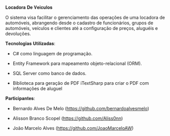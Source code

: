 𝐋𝐨𝐜𝐚𝐝𝐨𝐫𝐚 𝐃𝐞 𝐕𝐞𝐢𝐜𝐮𝐥𝐨𝐬

O sistema visa facilitar o gerenciamento das operações de uma locadora de automóveis, abrangendo desde o cadastro de funcionários, grupos de automóveis, veículos e clientes até a configuração de preços, aluguéis e devoluções.

𝐓𝐞𝐜𝐧𝐨𝐥𝐨𝐠𝐢𝐚𝐬 𝐔𝐭𝐢𝐥𝐢𝐳𝐚𝐝𝐚𝐬:

* C# como linguagem de programação.

* Entity Framework para mapeamento objeto-relacional (ORM).

* SQL Server como banco de dados.

* Biblioteca para geração de PDF iTextSharp para criar o PDF com informações de aluguel

𝐏𝐚𝐫𝐭𝐢𝐜𝐢𝐩𝐚𝐧𝐭𝐞𝐬:

* Bernardo Alves De Melo (https://github.com/bernardoalvesmelo)

* Alisson Branco Scopel (https://github.com/Aliss0nn)

* João Marcelo Alves (https://github.com/JoaoMarceloAW)
